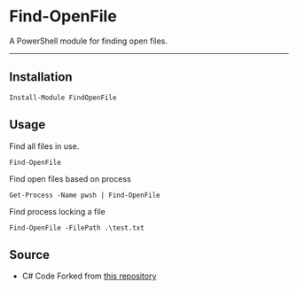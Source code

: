 # Find-OpenFile

A PowerShell module for finding open files. 

----

## Installation 

```
Install-Module FindOpenFile
```

## Usage

Find all files in use. 

```
Find-OpenFile
```

Find open files based on process

```
Get-Process -Name pwsh | Find-OpenFile 
```

Find process locking a file 

```
Find-OpenFile -FilePath .\test.txt
```

## Source

- C# Code Forked from [this repository](https://github.com/Walkman100/FileLocks)
